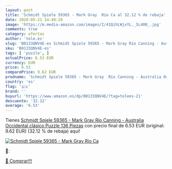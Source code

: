 ```yaml
---
layout: post
title: 'Schmidt Spiele 59365 - Mark Gray  Río Ca al 32.12 % de rebaja'
date: 2020-05-21 14:49:29
image: 'https://m.media-amazon.com/images/I/41QihLWjxYL._SL400_.jpg'
comments: true
category: ofertas
author: 'tole.es'
slug: 'B0133QNV4E-es Schmidt Spiele 59365 - Mark Gray Río Canning - Australia...'
sku: 'B0133QNV4E-es'
tags: [ 'puzzle', ]
actualPrice: 6.53 EUR
currency: EUR
price: 6.53
comparePrice: 9.62 EUR
prodname: 'Schmidt Spiele 59365 - Mark Gray  Río Canning - Australia Occidental  clásico Puzzle  136 Piezas'
country: 'es'
flag: '🇪🇸'
brand: ''
buyurl: 'https://www.amazon.es/dp/B0133QNV4E/?tag=tolees-21'
descuento: '32.12'
average: '6.53'
---
```


Tienes [Schmidt Spiele 59365 - Mark Gray  Río Canning - Australia Occidental  clásico Puzzle  136 Piezas](https://www.amazon.es/dp/B0133QNV4E/?tag=tolees-21) con precio final de  6.53 EUR (original: 9.62 EUR) (32.12 %  de rebaja) aqui!

[![Schmidt Spiele 59365 - Mark Gray  Río Ca](https://m.media-amazon.com/images/I/41QihLWjxYL._SL400_.jpg)](https://www.amazon.es/dp/B0133QNV4E/?tag=tolees-21)

🔎:


[🛒 Comprar!!!](https://www.amazon.es/dp/B0133QNV4E/?tag=tolees-21)
